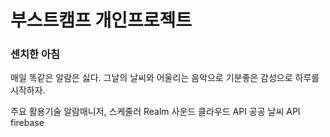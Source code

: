 # 부스트캠프 개인프로젝트

### 센치한 아침

매일 똑같은 알람은 싫다.
그날의 날씨와 어울리는 음악으로 기분좋은 감성으로 하루를 시작하자.

주요 활용기술
알람매니저, 스케줄러
Realm
사운드 클라우드 API
공공 날씨 API
firebase

